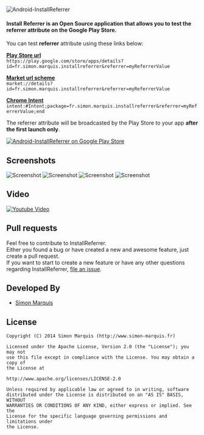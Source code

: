 ![Android-InstallReferrer](https://github.com/SimonMarquis/Android-InstallReferrer/blob/master/resources/Feature%20graphic%20-%20resized.png "Android-InstallReferrer") 
#### Install Referrer is an Open Source application that allows you to test the referrer attribute on the Google Play Store.

You can test <b>referrer</b> attribute using these links below:

[**Play Store url**](https://play.google.com/store/apps/details?id=fr.simon.marquis.installreferrer&referrer=myReferrerValue)  
`https://play.google.com/store/apps/details?id=fr.simon.marquis.installreferrer&referrer=myReferrerValue`

[**Market url scheme**](market://details?id=fr.simon.marquis.installreferrer&referrer=myReferrerValue)  
`market://details?id=fr.simon.marquis.installreferrer&referrer=myReferrerValue`

[**Chrome Intent**](intent:#Intent;package=fr.simon.marquis.installreferrer&referrer=myReferrerValue;end)  
`intent:#Intent;package=fr.simon.marquis.installreferrer&referrer=myReferrerValue;end`

The referrer attribute will be broadcasted by the Play Store to your app <b>after the first launch only</b>.

[![Android-InstallReferrer on Google Play Store](http://developer.android.com/images/brand/en_generic_rgb_wo_60.png)](https://play.google.com/store/apps/details?id=fr.simon.marquis.installreferrer)

## Screenshots

![Screenshot][screen1]
![Screenshot][screen2]
![Screenshot][screen3]
![Screenshot][screen4]

## Video

[![Youtube Video](http://img.youtube.com/vi/P6_y9YoTUT0/0.jpg)](http://www.youtube.com/watch?v=P6_y9YoTUT0)

## Pull requests

Feel free to contribute to InstallReferrer.  
Either you found a bug or have created a new and awesome feature, just create a pull request.  
If you want to start to create a new feature or have any other questions regarding InstallReferrer, [file an issue](https://github.com/SimonMarquis/Android-InstallReferrer/issues/new).

## Developed By

* [Simon Marquis][1]

## License

	Copyright (C) 2014 Simon Marquis (http://www.simon-marquis.fr)
	
	Licensed under the Apache License, Version 2.0 (the "License"); you may not
	use this file except in compliance with the License. You may obtain a copy of
	the License at
	
	http://www.apache.org/licenses/LICENSE-2.0
	
	Unless required by applicable law or agreed to in writing, software
	distributed under the License is distributed on an "AS IS" BASIS, WITHOUT
	WARRANTIES OR CONDITIONS OF ANY KIND, either express or implied. See the
	License for the specific language governing permissions and limitations under
	the License.


 [1]: http://www.simon-marquis.fr
 
 [screen1]: https://raw.github.com/SimonMarquis/Android-InstallReferrer/master/resources/framed/1%20-%20resized.png "Undefined"
 [screen2]: https://raw.github.com/SimonMarquis/Android-InstallReferrer/master/Resources/framed/2%20-%20resized.png "Simple data"
 [screen3]: https://raw.github.com/SimonMarquis/Android-InstallReferrer/master/Resources/framed/3%20-%20resized.png "Special character"
 [screen4]: https://raw.github.com/SimonMarquis/Android-InstallReferrer/master/Resources/framed/4%20-%20resized.png "utm"
